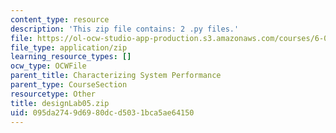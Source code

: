 ```yaml
---
content_type: resource
description: 'This zip file contains: 2 .py files.'
file: https://ol-ocw-studio-app-production.s3.amazonaws.com/courses/6-01sc-introduction-to-electrical-engineering-and-computer-science-i-spring-2011/095da2749d6980dcd5031bca5ae64150_designLab05.zip
file_type: application/zip
learning_resource_types: []
ocw_type: OCWFile
parent_title: Characterizing System Performance
parent_type: CourseSection
resourcetype: Other
title: designLab05.zip
uid: 095da274-9d69-80dc-d503-1bca5ae64150
---
```

